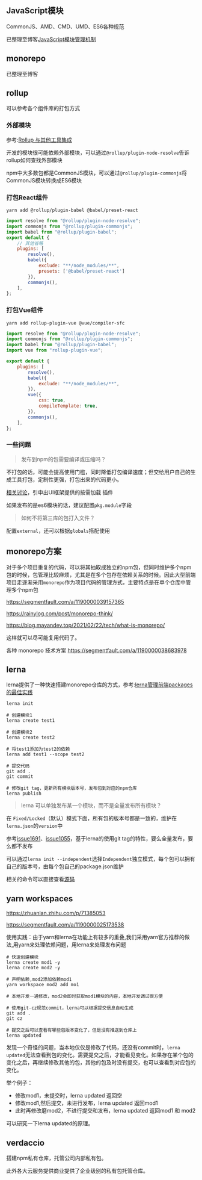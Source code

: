 


## JavaScript模块

CommonJS、AMD、CMD、UMD、ES6各种规范

已整理至博客[JavaScript模块管理机制](https://www.shymean.com/article/JavaScript%E6%A8%A1%E5%9D%97%E7%AE%A1%E7%90%86%E6%9C%BA%E5%88%B6)

## monorepo

已整理至博客[](https://www.shymean.com/article/多项目逻辑复用与monorepo)

## rollup

可以参考各个组件库的打包方式

### 外部模块

参考:[Rollup 与其他工具集成](https://www.rollupjs.com/guide/tools)

开发的模块很可能依赖外部模块，可以通过`@rollup/plugin-node-resolve`告诉rollup如何查找外部模块

npm中大多数包都是CommonJS模块，可以通过`@rollup/plugin-commonjs`将CommonJS模块转换成ES6模块

### 打包React组件

```
yarn add @rollup/plugin-babel @babel/preset-react
```

```js
import resolve from "@rollup/plugin-node-resolve";
import commonjs from "@rollup/plugin-commonjs";
import babel from "@rollup/plugin-babel";
export default {
    // 其他省略
    plugins: [
        resolve(),
        babel({
            exclude: "**/node_modules/**",
            presets: ['@babel/preset-react']
        }),
        commonjs(),
    ],
};
```

### 打包Vue组件

```
yarn add rollup-plugin-vue @vue/compiler-sfc 
```

```js
import resolve from "@rollup/plugin-node-resolve";
import commonjs from "@rollup/plugin-commonjs";
import babel from "@rollup/plugin-babel";
import vue from "rollup-plugin-vue";

export default {
    plugins: [
        resolve(),
        babel({
            exclude: "**/node_modules/**",
        }),
        vue({
            css: true,
            compileTemplate: true,
        }),
        commonjs(),
    ],
};
```

### 一些问题

> 发布到npm的包需要编译或压缩吗？

不打包的话，可能会提高使用门槛，同时降低打包编译速度；但交给用户自己的生成工具打包，定制性更强，打包出来的代码更小。

[相关讨论](https://zhuanlan.zhihu.com/p/54255260)，引申出UI框架提供的按需加载 插件


如果发布的是es6模块的话，建议配置`pkg.module`字段

> 如何不将第三库的包打入文件？

配置`external`，还可以根据`globals`搭配使用

## monorepo方案

对于多个项目重复的代码，可以将其抽取成独立的npm包，但同时维护多个npm包的时候，包管理比较麻烦，尤其是在多个包存在依赖关系的时候。因此大型前端项目走逐渐采用`monorepo`作为项目代码的管理方式，主要特点是在单个仓库中管理多个npm包

https://segmentfault.com/a/1190000039157365

https://rainylog.com/post/monorepo-think/

https://blog.mayandev.top/2021/02/22/tech/what-is-monorepo/

这样就可以尽可能复用代码了。


各种 monorepo 技术方案  https://segmentfault.com/a/1190000038683978

## lerna 

lerna提供了一种快速搭建monorepo仓库的方式，参考:[lerna管理前端packages的最佳实践](http://www.sosout.com/2018/07/21/lerna-repo.html)

```
lerna init

# 创建模块1
lerna create test1

# 创建模块2
lerna create test2

# 将test1添加为test2的依赖
lerna add test1 --scope test2

# 提交代码
git add . 
git commit

# 修改git tag，更新所有模块版本号，发布包到对应的npm仓库
lerna publish
```

> lerna 可以单独发布某一个模块，而不是全量发布所有模块？

在 `Fixed/Locked`（默认）模式下面，所有包的版本号都是一致的，维护在`lerna.json`的`version`中

参考[issue1691](https://github.com/lerna/lerna/issues/1691)、[issue1055](https://github.com/lerna/lerna/issues/1055)，基于lerna的使用git tag的特性，要么全量发布，要么都不发布


可以通过`lerna init --independent`选择`Independent`独立模式，每个包可以拥有自己的版本号，由每个包自己的package.json维护

相关的命令可以直接查看[源码](https://github.com/lerna/lerna/tree/main/commands)

## yarn workspaces

https://zhuanlan.zhihu.com/p/71385053

https://segmentfault.com/a/1190000025173538

使用实践：由于yarn和lerna在功能上有较多的重叠,我们采用yarn官方推荐的做法,用yarn来处理依赖问题，用lerna来处理发布问题

```
# 快速创建模块
lerna create mod1 -y
lerna create mod2 -y

# 声明依赖,mod2添加依赖mod1
yarn workspace mod2 add mo1

# 本地开发一通修改，mod2会即时获取mod1模块的内容，本地开发调试很方便

# 使用git-cz规范commit，lerna可以根据提交信息自动生成
git add .
git cz  

# 提交之后可以查看有哪些包版本变化了，但是没有推送到仓库上
lerna updated
```
发现一个奇怪的问题，当本地仅仅是修改了代码，还没有commit时，`lerna updated`无法查看到包的变化。需要提交之后，才能看见变化。如果存在某个包的变化之后，再继续修改其他的包，其他的包及时没有提交，也可以查看到对应包的变化。

举个例子：
* 修改mod1，未提交时，lerna updated 返回空
* 修改mod1,然后提交，未进行发布，lerna updated 返回mod1
* 此时再修改磨mod2，不进行提交和发布，lerna updated 返回mod1 和 mod2

可以研究一下lerna updated的原理。

## verdaccio

搭建npm私有仓库，托管公司内部私有包。

此外各大云服务提供商业提供了企业级别的私有包托管仓库。